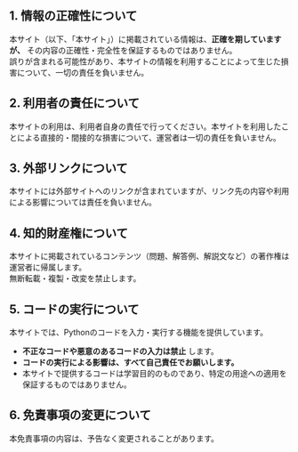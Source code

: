 ## 1. 情報の正確性について
本サイト（以下、「本サイト」）に掲載されている情報は、**正確を期していますが、** その内容の正確性・完全性を保証するものではありません。  
誤りが含まれる可能性があり、本サイトの情報を利用することによって生じた損害について、一切の責任を負いません。

## 2. 利用者の責任について
本サイトの利用は、利用者自身の責任で行ってください。本サイトを利用したことによる直接的・間接的な損害について、運営者は一切の責任を負いません。

## 3. 外部リンクについて
本サイトには外部サイトへのリンクが含まれていますが、リンク先の内容や利用による影響については責任を負いません。

## 4. 知的財産権について
本サイトに掲載されているコンテンツ（問題、解答例、解説文など）の著作権は運営者に帰属します。  
無断転載・複製・改変を禁止します。

## 5. コードの実行について
本サイトでは、Pythonのコードを入力・実行する機能を提供しています。

- **不正なコードや悪意のあるコードの入力は禁止** します。
- **コードの実行による影響は、すべて自己責任でお願いします。**
- 本サイトで提供するコードは学習目的のものであり、特定の用途への適用を保証するものではありません。

## 6. 免責事項の変更について
本免責事項の内容は、予告なく変更されることがあります。
